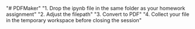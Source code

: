 "# PDFMaker" 
"1. Drop the ipynb file in the same folder as your homework assignment"
"2. Adjust the filepath"
"3. Convert to PDF"
"4. Collect your file in the temporary workspace before closing the session"
